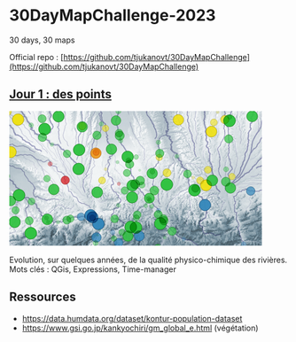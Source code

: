 # 30DayMapChallenge-2023
30 days, 30 maps

Official repo : [https://github.com/tjukanovt/30DayMapChallenge](https://github.com/tjukanovt/30DayMapChallenge)

## [Jour 1 : des points](day1.md)

![Alt text](maps/day1_thumbnail.png)

Evolution, sur quelques années, de la qualité physico-chimique des rivières. \
Mots clés : QGis, Expressions, Time-manager

## Ressources

- https://data.humdata.org/dataset/kontur-population-dataset
- https://www.gsi.go.jp/kankyochiri/gm_global_e.html (végétation)